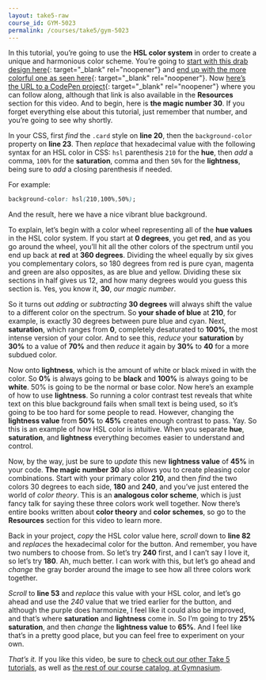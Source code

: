 ```yaml
---
layout: take5-raw
course_id: GYM-5023
permalink: /courses/take5/gym-5023
---
```


In this tutorial, you’re going to use the **HSL color system** in order to create a unique and harmonious color scheme. You’re going to [start with this drab design here][1]{: target="_blank" rel="noopener"} and [end up with the more colorful one as seen here][2]{: target="_blank" rel="noopener"}. Now [here’s the URL to a CodePen project][1]{: target="_blank" rel="noopener"} where you can follow along, although that link is also available in the **Resources** section for this video. And to begin, here is **the magic number 30**. If you forget everything else about this tutorial, just remember that number, and you’re going to see why shortly.

In your CSS, first *find* the `.card` style on **line 20**, then the `background-color` property on **line 23**. Then *replace* that hexadecimal value with the following syntax for an HSL color in CSS: `hsl` parenthesis `210` for the **hue**, then *add* a comma, `100%` for the **saturation**, comma and then `50%` for the **lightness**, being sure to *add* a closing parenthesis if needed.

For example:

```css
background-color: hsl(210,100%,50%);
```

And the result, here we have a nice vibrant blue background.

To explain, let’s begin with a color wheel representing all of the **hue values** in the HSL color system. If you start at **0 degrees**, you get **red**, and as you go around the wheel, you’ll hit all the other colors of the spectrum until you end up back at **red** at **360 degrees**. Dividing the wheel equally by six gives you complementary colors, so 180 degrees from red is pure cyan, magenta and green are also opposites, as are blue and yellow. Dividing these six sections in half gives us 12, and how many degrees would you guess this section is. Yes, you know it, **30**, *our magic number*.

So it turns out *adding* or *subtracting* **30 degrees** will always shift the value to a different color on the spectrum. So **your shade of blue** at **210**, for example, is exactly 30 degrees between pure blue and cyan. Next, **saturation**, which ranges from **0**, completely desaturated to **100%**, the most intense version of your color. And to see this, *reduce* your **saturation** by **30%** to a value of **70%** and then *reduce* it again by **30%** to **40** for a more subdued color.

Now onto **lightness**, which is the amount of white or black mixed in with the color. So **0%** is always going to be **black** and **100%** is always going to be **white**. 50% is going to be the normal or base color. Now here’s an example of how to use **lightness**. So running a color contrast test reveals that white text on this blue background fails when small text is being used, so it’s going to be too hard for some people to read. However, changing the **lightness value** from **50%** to **45%** creates enough contrast to pass. Yay. So this is an example of how HSL color is intuitive. When you separate **hue**, **saturation**, and **lightness** everything becomes easier to understand and control.

Now, by the way, just be sure to *update* this new **lightness value** of **45%** in your code. **The magic number 30** also allows you to create pleasing color combinations. Start with your primary color **210**, and then *find* the two colors 30 degrees to each side, **180** and **240**, and you’ve just entered the world of *color theory*. This is an **analogous color scheme**, which is just fancy talk for saying these three colors work well together. Now there’s entire books written about **color theory** and **color schemes**, so go to the **Resources** section for this video to learn more.

Back in your project, *copy* the HSL color value here, *scroll* down to **line 82** and *replace*s the hexadecimal color for the button. And remember, you have two numbers to choose from. So let’s try **240** first, and I can’t say I love it, so let’s try **180**. Ah, much better. I can work with this, but let’s go ahead and *change* the gray border around the image to see how all three colors work together.

*Scroll* to **line 53** and *replace* this value with your HSL color, and let’s go ahead and use the *240* value that we tried earlier for the button, and although the purple does harmonize, I feel like it could also be improved, and that’s where **saturation** and **lightness** come in. So I’m going to try **25% saturation**, and then *change* the **lightness value** to **65%**. And I feel like that’s in a pretty good place, but you can feel free to experiment on your own.

*That’s it.* If you like this video, be sure to [check out our other Take 5 tutorials][3], as well as [the rest of our course catalog, at Gymnasium][4].

[1]: https://codepen.io/josborn/pen/QWwbxyM
[2]: https://codepen.io/josborn/pen/JjooGVQ
[3]: https://thegymnasium.com/courses/take5
[4]: https://thegymnasium.com/courses
